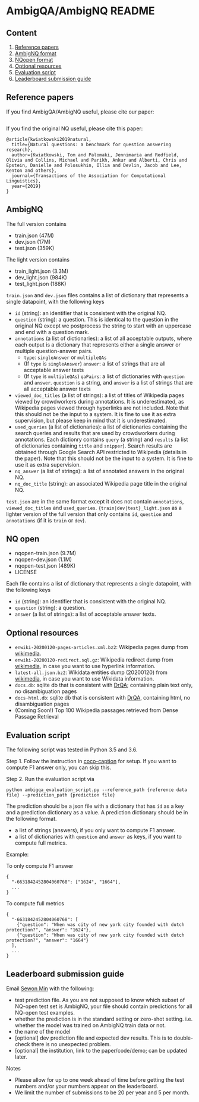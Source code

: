 # AmbigQA/AmbigNQ README

## Content
1. [Reference papers](#reference-papers)
2. [AmbigNQ format](#ambignq-format)
3. [NQopen format](#nqopen-format)
4. [Optional resources](#optional-resources)
5. [Evaluation script](#evaluation-script)
6. [Leaderboard submission guide](#leaderboard-submission-guide)

## Reference papers

If you find AmbigQA/AmbigNQ useful, please cite our paper:
```
```

If you find the original NQ useful, please cite this paper:
```
@article{kwiatkowski2019natural,
  title={Natural questions: a benchmark for question answering research},
  author={Kwiatkowski, Tom and Palomaki, Jennimaria and Redfield, Olivia and Collins, Michael and Parikh, Ankur and Alberti, Chris and Epstein, Danielle and Polosukhin, Illia and Devlin, Jacob and Lee, Kenton and others},
  journal={Transactions of the Association for Computational Linguistics},
  year={2019}
}
```


## AmbigNQ

The full version contains
- train.json (47M)
- dev.json (17M)
- test.json (359K)

The light version contains
- train_light.json (3.3M)
- dev_light.json (984K)
- test_light.json (188K)

`train.json` and `dev.json` files contains a list of dictionary that represents a single datapoint, with the following keys

- `id` (string): an identifier that is consistent with the original NQ.
- `question` (string): a question. This is identical to the question in the original NQ except we postprocess the string to start with an uppercase and end with a question mark.
- `annotations` (a list of dictionaries): a list of all acceptable outputs, where each output is a dictionary that represents either a single answer or multiple question-answer pairs.
    - `type`: `singleAnswer` or `multipleQAs`
    - (If `type` is `singleAnswer`) `answer`: a list of strings that are all acceptable answer texts
    - (If `type` is `multipleQAs`) `qaPairs`: a list of dictionaries with `question` and `answer`. `question` is a string, and `answer` is a list of strings that are all acceptable answer texts
- `viewed_doc_titles` (a list of strings): a list of titles of Wikipedia pages viewed by crowdworkers during annotations. It is underestimated, as Wikipedia pages viewed through hyperlinks are not included. Note that this should not be the input to a system. It is fine to use it as extra supervision, but please keep in mind that it is underestimated.
- `used_queries` (a list of dictionaries): a list of dictionaries containing the search queries and results that are used by crowdworkers during annotations. Each dictionry contains `query` (a string) and `results` (a list of dictionaries containing `title` and `snipper`). Search results are obtained through Google Search API restricted to Wikipedia (details in the paper). Note that this should not be the input to a system. It is fine to use it as extra supervision.
- `nq_answer` (a list of strings): a list of annotated answers in the original NQ.
- `nq_doc_title` (string): an associated Wikipedia page title in the original NQ.

`test.json` are in the same format except it does not contain `annotations`, `viewed_doc_titles` and `used_queries`.
`{train|dev|test}_light.json` as a lighter version of the full version that only contains `id`, `question` and `annotations` (if it is `train` or `dev`).

## NQ open

- nqopen-train.json (9.7M)
- nqopen-dev.json (1.1M)
- nqopen-test.json (489K)
- LICENSE

Each file contains a list of dictionary that represents a single datapoint, with the following keys

- `id` (string): an identifier that is consistent with the original NQ.
- `question` (string): a question.
- `answer` (a list of strings): a list of acceptable answer texts.

## Optional resources

- `enwiki-20200120-pages-articles.xml.bz2`: Wikipedia pages dump from [wikimedia](https://dumps.wikimedia.org/enwiki/20200120/).
- `enwiki-20200120-redirect.sql.gz`: Wikipedia redirect dump from [wikimedia](https://dumps.wikimedia.org/enwiki/20200120/), in case you want to use hyperlink information.
- `latest-all.json.bz2`: Wikidata entities dump (20200120) from [wikimedia](https://dumps.wikimedia.org/wikidatawiki/entities/), in case you want to use Wikidata information.
- `docs.db`: sqlite db that is consistent with [DrQA](https://github.com/facebookresearch/DrQA); containing plain text only, no disambiguation pages
- `docs-html.db`: sqlite db that is consistent with [DrQA](https://github.com/facebookresearch/DrQA), containing html, no disambiguation pages
- (Coming Soon!) Top 100 Wikipedia passages retrieved from Dense Passage Retrieval


## Evaluation script

The following script was tested in Python 3.5 and 3.6.

Step 1. Follow the instruction in [coco-caption](https://github.com/tylin/coco-caption) for setup. If you want to compute F1 answer only, you can skip this.


Step 2. Run the evaluation script via
```
python ambigqa_evaluation_script.py --reference_path {reference data file} --prediction_path {prediction file}
```

The prediction should be a json file with a dictionary that has `id` as a key and a prediction dictionary as a value. A prediction dictionary should be in the following format.

- a list of strings (answers), if you only want to compute F1 answer.
- a list of dictionaries with `question` and `answer` as keys, if you want to compute full metrics.

Example:

To only compute F1 answer
```
{
  "-6631842452804060768": ["1624", "1664"],
  ...
}
```

To compute full metrics
```
{
  "-6631842452804060768": [
    {"question": "When was city of new york city founded with dutch protection?", "answer": "1624"},
    {"question": "When was city of new york city founded with dutch protection?", "answer": "1664"}
  ],
  ...
}
```

## Leaderboard submission guide

Email [Sewon Min](mailto:sewon@cs.washington.edu) with the following:

- test prediction file. As you are not supposed to know which subset of NQ-open test set is AmbigNQ, your file should contain predictions for all NQ-open test examples.
- whether the prediction is in the standard setting or zero-shot setting. i.e. whether the model was trained on AmbigNQ train data or not.
- the name of the model
- [optional] dev prediction file and expected dev results. This is to double-check there is no unexpected problem.
- [optional] the institution, link to the paper/code/demo; can be updated later.


Notes
- Please allow for up to one week ahead of time before getting the test numbers and/or your numbers appear on the leaderboard.
- We limit the number of submissions to be 20 per year and 5 per month.








